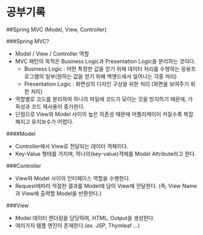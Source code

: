 # 공부기록

##Spring MVC (Model, View, Controller)

###Spring MVC?

* Model / View / Controller 역할
* MVC 패턴의 목적은 Business Logic과 Presentation Logic을 분리하는 것이다.
  * Business Logic : 어떤 특정한 값을 얻기 위해 데이터 처리를 수행하는 응용프로그램의 일부(원하는 값을 얻기 위해 백엔드에서 일어나는 각종 처리)
  * Presentation Logic : 화면상의 디자인 구상을 위한 처리 (화면을 보여주기 위한 처리)
 * 역할별로 코드를 분리하여 하나의 파일에 코드가 모이는 것을 방지하기 때문에, 가독성과 코드 재사용이 증가한다.
 * 단점으로 View와 Model 사이의 높은 의존성 때문에 어플리케이이 커질수록 복잡해지고 유지보수가 어렵다.
 
 ####Model
 * Controller에서 View로 전달되는 데이터 객체이다.
 * Key-Value 형태를 가지며, 하나의(key-value)객체를 Model Attribute라고 한다.
 
 ###Controller
 * View와 Model 사이의 인터페이스 역할을 수행한다.
 * Request에따라 적절한 결과를 Model에 담아 View에 전달한다.
    (즉, View Name과 View에 출력할 Model을 반환한다.)
    
 ###View
 * Model 데이터 렌더링을 담당하여, HTML, Output을 생성한다.
 * 여러가지 템플 엔진이 존재한다.(ex. JSP, Thymleaf ...) 
